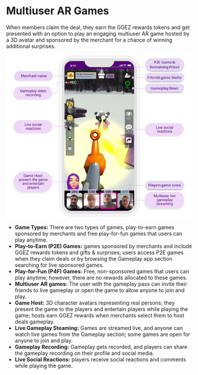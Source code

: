 # Multiuser AR Games

When members claim the deal, they earn the GGEZ rewards tokens and get presented with an option to play an engaging multiuser AR game hosted by a 3D avatar and sponsored by the merchant for a chance of winning additional surprises.

![](<../../.gitbook/assets/image (36).png>)

* **Game Types:** There are two types of games, play-to-earn games sponsored by merchants and free play-for-fun games that users can play anytime.
* **Play-to-Earn (P2E) Games:** games sponsored by merchants and include GGEZ rewards tokens and gifts & surprises; users access P2E games when they claim deals or by browsing the Gameplay app section searching for live sponsored games.
* **Play-for-Fun (P4F) Games:** Free, non-sponsored games that users can play anytime; however, there are no rewards allocated to these games.
* **Multiuser AR games:** The user with the gameplay pass can invite their friends to live gameplay or open the game to allow anyone to join and play.
* **Game Host:** 3D character avatars representing real persons; they present the game to the players and entertain players while playing the game; hosts earn GGEZ rewards when merchants select them to host deals gameplay.
* **Live Gameplay Steaming:** Games are streamed live, and anyone can watch live games from the Gameplay section; some games are open for anyone to join and play.
* **Gameplay Recording:** Gameplay gets recorded, and players can share the gameplay recording on their profile and social media.
* **Live Social Reactions:** players receive social reactions and comments while playing the game.
